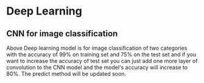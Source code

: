 # Deep Learning
## CNN for image classification
Above Deep learning model is for image classification of two categories with the accuracy of 99% on training set and 75% on the test set and if you want to increase the accuracy of test set you can just add one more layer of convolution to the CNN model and the model's accuracy will increase to 80%.
The predict method will be updated soon.
